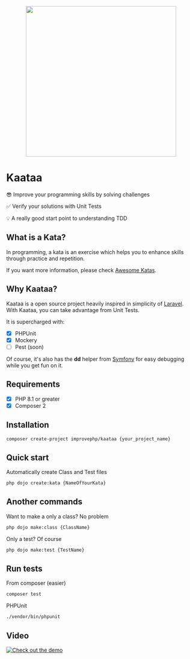 <p align="center"><a href="https://github.com/improvephp/kaataa" target="_blank"><img src="https://res.cloudinary.com/super-admin/image/upload/v1695245597/php-packages/kaataa/Kaataa_v1.0.0.png" width="400"></a></p>

# Kaataa

😎 Improve your programming skills by solving challenges

✅ Verify your solutions with Unit Tests

💡 A really good start point to understanding TDD

## What is a Kata?

In programming, a kata is an exercise which helps you to enhance skills through practice and repetition.

If you want more information, please check [Awesome Katas](https://github.com/gamontal/awesome-katas#introduction).

## Why Kaataa?

Kaataa is a open source project heavily inspired in simplicity of [Laravel](https://laravel.com). With Kaataa, you can take advantage from Unit Tests.

It is supercharged with:

- [x] PHPUnit
- [x] Mockery
- [ ] Pest (soon)

Of course, it's also has the **dd** helper from [Symfony](https://symfony.com) for easy debugging while you get fun on it.

## Requirements

- [x] PHP 8.1 or greater
- [x] Composer 2

## Installation

```sh
composer create-project improvephp/kaataa {your_project_name}
```

## Quick start

Automatically create Class and Test files

```sh
php dojo create:kata {NameOfYourKata}
```

## Another commands

Want to make a only a class? No problem

```sh
php dojo make:class {ClassName}
```

Only a test? Of course

```sh
php dojo make:test {TestName}
```

## Run tests

From composer (easier)

```sh
composer test
```

PHPUnit

```sh
./vendor/bin/phpunit
```

## Video

[![Check out the demo](https://img.youtube.com/vi/SbNVtnjLwzE/0.jpg)](https://www.youtube.com/watch?v=SbNVtnjLwzE)

